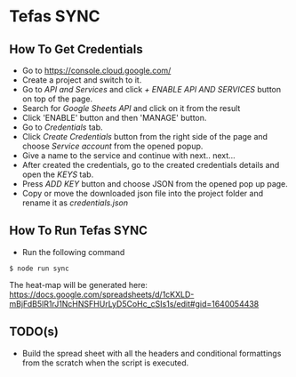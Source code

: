 # Tefas SYNC

## How To Get Credentials
* Go to https://console.cloud.google.com/
* Create a project and switch to it.
* Go to *API and Services* and click *+ ENABLE API AND SERVICES* button on top of the page.
* Search for *Google Sheets API* and click on it from the result
* Click 'ENABLE' button and then 'MANAGE' button.
* Go to *Credentials* tab.
* Click *Create Credentials* button from the right side of the page and choose *Service account* from the opened popup.
* Give a name to the service and continue with next.. next...
* After created the credentials, go to the created credentials details and open the *KEYS* tab.
* Press *ADD KEY* button and choose JSON from the opened pop up page.
* Copy or move the downloaded json file into the project folder and rename it as *credentials.json*


## How To Run Tefas SYNC

* Run the following command

```shell
$ node run sync
```

The heat-map will be generated here:
https://docs.google.com/spreadsheets/d/1cKXLD-mBjFdB5lR1rJ1NcHNSFHUrLyD5CoHc_cSIs1s/edit#gid=1640054438


## TODO(s)
* Build the spread sheet with all the headers and conditional formattings from the scratch when the script is executed.